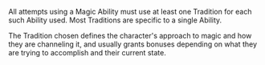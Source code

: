 All attempts using a Magic Ability must use at least one Tradition for each such Ability used. Most Traditions are specific to a single Ability.

The Tradition chosen defines the character's approach to magic and how they are channeling it, and usually grants bonuses depending on what they are trying to accomplish and their current state.